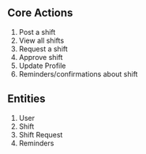 ## Core Actions
1. Post a shift
2. View all shifts
3. Request a shift
4. Approve shift
5. Update Profile
6. Reminders/confirmations about shift

## Entities
1. User
2. Shift
3. Shift Request
4. Reminders